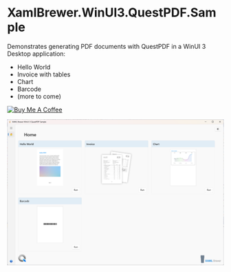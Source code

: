 # XamlBrewer.WinUI3.QuestPDF.Sample
Demonstrates generating PDF documents with QuestPDF in a WinUI 3 Desktop application:
* Hello World
* Invoice with tables
* Chart
* Barcode
* (more to come)

<a href="https://www.buymeacoffee.com/xamlbrewer" target="_blank"><img src="https://cdn.buymeacoffee.com/buttons/default-orange.png" alt="Buy Me A Coffee" height="41" width="174"></a>

![Screenshot](Assets/PdfSampleApp.png?raw=true)
